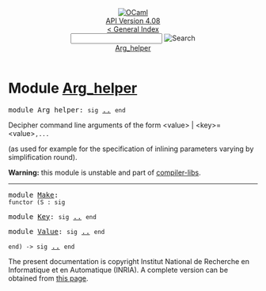 <!-- ((! set title API !)) ((! set documentation !)) ((! set api !)) ((! set nobreadcrumb !)) -->
<div class="api"><header><nav class="toc brand"><a class="brand" href="https://ocaml.org/"><img src="colour-logo-gray.svg" class="svg" alt="OCaml"></a></nav><nav class="toc"><div class="toc_version"><a href="/docs" id="version-select">API Version 4.08</a></div><a href="index.html">&lt; General Index</a><div class="api_search"><input type="text" name="apisearch" id="api_search" oninput="mySearch(false);" onkeypress="this.oninput();" onclick="this.oninput();" onpaste="this.oninput();">
<img src="search_icon.svg" alt="Search" class="svg" onclick="mySearch(false)"></div>
<div id="search_results"></div><div class="toc_title"><a href="#top">Arg_helper</a></div><ul></ul></nav></header>

<h1>Module <a href="type_Arg_helper.html">Arg_helper</a></h1>

<pre><span id="MODULEArg_helper"><span class="keyword">module</span> Arg_helper</span>: <code class="code"><span class="keyword">sig</span></code> <a href="Arg_helper.html">..</a> <code class="code"><span class="keyword">end</span></code></pre><div class="info module top">
<div class="info-desc">
<p>Decipher command line arguments of the form
        &lt;value&gt; | &lt;key&gt;=&lt;value&gt;<code class="code">,...</code></p>

<p>(as used for example for the specification of inlining parameters
    varying by simplification round).</p>

<p><b>Warning:</b> this module is unstable and part of
  <a href="Compiler_libs.html">compiler-libs</a>.</p>
</div>
</div>
<hr width="100%">

<pre><span id="MODULEMake"><span class="keyword">module</span> <a href="Arg_helper.Make.html">Make</a></span>: <div class="sig_block"><code class="code"><span class="keyword">functor</span>&nbsp;(</code><code class="code"><span class="constructor">S</span></code><code class="code">&nbsp;:&nbsp;</code><code class="code"><span class="keyword">sig</span></code></div></pre><div class="sig_block">
<pre><span id="MODULEKey"><span class="keyword">module</span> <a href="Arg_helper.Make.Key.html">Key</a></span>: <code class="code"><span class="keyword">sig</span></code> <a href="Arg_helper.Make.Key.html">..</a> <code class="code"><span class="keyword">end</span></code></pre>
<pre><span id="MODULEValue"><span class="keyword">module</span> <a href="Arg_helper.Make.Value.html">Value</a></span>: <code class="code"><span class="keyword">sig</span></code> <a href="Arg_helper.Make.Value.html">..</a> <code class="code"><span class="keyword">end</span></code></pre></div><pre><code class="code"><span class="keyword">end</span></code><code class="code">)&nbsp;<span class="keywordsign">-&gt;</span>&nbsp;</code><code class="code"><span class="keyword">sig</span></code> <a href="Arg_helper.Make.html">..</a> <code class="code"><span class="keyword">end</span></code></pre>
<div class="copyright">The present documentation is copyright Institut National de Recherche en Informatique et en Automatique (INRIA). A complete version can be obtained from <a href="http://caml.inria.fr/pub/docs/manual-ocaml/">this page</a>.</div></div>